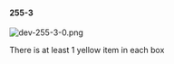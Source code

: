 #### 255-3
![dev-255-3-0.png](https://github.com/lil-lab/nlvr/raw/master/nlvr/dev/images/4/dev-255-3-0.png "dev-255-3-0.png")

There is at least 1 yellow item in each box